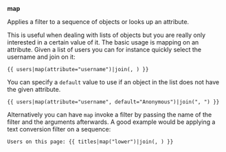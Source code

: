 **map**

Applies a filter to a sequence of objects or looks up an attribute.

This is useful when dealing with lists of objects but you are really
only interested in a certain value of it.
The basic usage is mapping on an attribute. Given a list of users
you can for instance quickly select the username and join on it:

```jinja
{{ users|map(attribute="username")|join(, ) }}
```
You can specify a `default` value to use if an object in the list does
not have the given attribute.
```jinja
{{ users|map(attribute="username", default="Anonymous")|join(", ") }}
```

Alternatively you can have `map` invoke a filter by passing the name of the
filter and the arguments afterwards. A good example would be applying a
text conversion filter on a sequence:
```jinja
Users on this page: {{ titles|map("lower")|join(, ) }}
```

